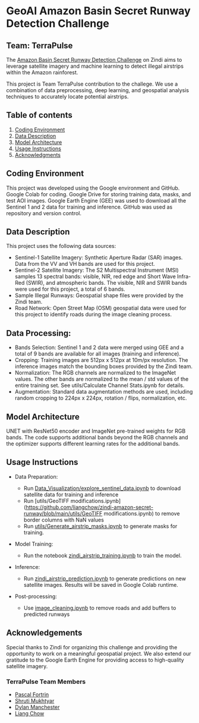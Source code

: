 # GeoAI Amazon Basin Secret Runway Detection Challenge
## Team: TerraPulse

The [Amazon Basin Secret Runway Detection Challenge](https://zindi.africa/competitions/geoai-amazon-basin-secret-runway-detection-challenge) on Zindi aims to leverage satellite imagery and machine learning to detect illegal airstrips within the Amazon rainforest.

This project is Team TerraPulse contribution to the challege. We use a combination of data preprocessing, deep learning, and geospatial analysis techniques to accurately locate potential airstrips.

## Table of contents
1. [Coding Environment](#CodingEnvironment)
2. [Data Description](#DataDescription)
3. [Model Architecture](#ModelArchitecture)
4. [Usage Instructions](#UsageInstructions)
5. [Acknowledgments](#Acknowledgments)

## Coding Environment
This project was developed using the Google environment and GitHub. Google Colab for coding. Google Drive for storing training data, masks, and test AOI images. Google Earth Engine (GEE) was used to download all the Sentinel 1 and 2 data for training and inference. GitHub was used as repository and version control.

## Data Description
This project uses the following data sources:
- Sentinel-1 Satellite Imagery: Synthetic Aperture Radar (SAR) images. Data from the VV and VH bands are used for this project.
- Sentinel-2 Satellite Imagery: The S2 Multispectral Instrument (MSI) samples 13 spectral bands: visible, NIR, red edge and Short Wave Infra-Red (SWIR), and atmospheric bands. The visible, NIR and SWIR bands were used for this project, a total of 6 bands.
- Sample Illegal Runways: Geospatial shape files were provided by the Zindi team.
- Road Network: Open Street Map (OSM) geospatial data were used for this project to identify roads during the image cleaning process.

## Data Processing:
- Bands Selection: Sentinel 1 and 2 data were merged using GEE and a total of 9 bands are available for all images (training and inference).
- Cropping: Training images are 512px x 512px at 10m/px resolution. The inference images match the bounding boxes provided by the Zindi team.
- Normalization: The RGB channels are normalized to the ImageNet values. The other bands are normalized to the mean / std values of the entire training set. See utils/Calculate Channel Stats.ipynb for details.
- Augmentation: Standard data augmentation methods are used, including random cropping to 224px x 224px, rotation / flips, normalization, etc.

## Model Architecture
UNET with ResNet50 encoder and ImageNet pre-trained weights for RGB bands. The code supports additional bands beyond the RGB channels and the optimizer supports different learning rates for the additional bands.

## Usage Instructions
- Data Preparation:
    - Run [Data_Visualization/explore_sentinel_data.ipynb](https://github.com/liangchow/zindi-amazon-secret-runway/blob/main/Data_Visualization/explore_sentinel_data.ipynb) to download satellite data for training and inference
    - Run [utils/GeoTIFF modifications.ipynb](https://github.com/liangchow/zindi-amazon-secret-runway/blob/main/utils/GeoTIFF modifications.ipynb) to remove border columns with NaN values
    - Run [utils/Generate_airstrip_masks.ipynb](https://github.com/liangchow/zindi-amazon-secret-runway/blob/main/utils/Generate_airstrip_masks.ipynb) to generate masks for training.

- Model Training:
    - Run the notebook [zindi_airstrip_training.ipynb](https://github.com/liangchow/zindi-amazon-secret-runway/blob/main/zindi_airstrip_training.ipynb) to train the model.

- Inference:
    - Run [zindi_airstrip_prediction.ipynb](https://github.com/liangchow/zindi-amazon-secret-runway/blob/main/zindi_airstrip_prediction.ipynb) to generate predictions on new satellite images. Results will be saved in Google Colab runtime.

- Post-processing:
    - Use [image_cleaning.ipynb](https://github.com/liangchow/zindi-amazon-secret-runway/blob/main/image_cleaning.ipynb) to remove roads and add buffers to predicted runways


## Acknowledgements
Special thanks to Zindi for organizing this challenge and providing the opportunity to work on a meaningful geospatial project. We also extend our gratitude to the Google Earth Engine for providing access to high-quality satellite imagery. 

### TerraPulse Team Members
- [Pascal Fortrin](https://github.com/Pascal-Fortin)
- [Shruti Mukhtyar](https://github.com/mukhtyar)
- [Dylan Manchester](https://github.com/dylan-manchester)
- [Liang Chow](https://github.com/liangchow)

